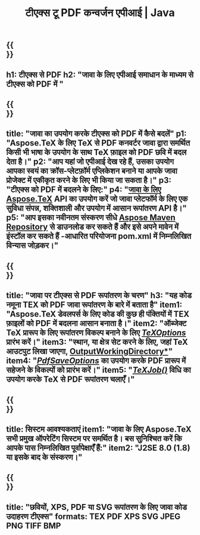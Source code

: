 ﻿---
translation: true
template: /_templates/_conversion-child-java.md
title: "टीएक्स टू PDF कन्वर्जन एपीआई | Java"
description: "टीएक्स से PDF रूपांतरण कार्यक्षमता। इस ऑन-प्रिमाइसेस जावा लाइब्रेरी को अपने प्रोजेक्ट में एकीकृत करें या टीएक्स को PDF में बदलने के लिए क्रॉस-प्लेटफ़ॉर्म एप्लिकेशन का उपयोग करें।"
keywords: TEX टू PDF़ एपीआई JPEG, TEX2PDF इंटीग्रेट
url: /java/conversion/tex-to-pdf/
family: tex
platformtag: java
feature: conversion
informat: TEX
outformat: PDF
otherformats: BMP PNG JPEG TIFF XPS SVG
---


{{<section banner>}}
---
h1: टीएक्स से PDF
h2: "जावा के लिए एपीआई समाधान के माध्यम से टीएक्स को PDF में "
---

{{<section overview>}}
---
title: "जावा का उपयोग करके टीएक्स को PDF में कैसे बदलें"
p1: "Aspose.TeX के लिए TeX से PDF कनवर्टर जावा द्वारा समर्थित किसी भी भाषा के उपयोग के साथ TeX फ़ाइल को PDF छवि में बदल देता है।"
p2: "आप यहां जो एपीआई देख रहे हैं, उसका उपयोग आपका स्वयं का क्रॉस-प्लेटफ़ॉर्म एप्लिकेशन बनाने या आपके जावा प्रोजेक्ट में एकीकृत करने के लिए भी किया जा सकता है।"
p3: "टीएक्स को PDF में बदलने के लिए:"
p4: "[जावा के लिए Aspose.TeX](https://products.aspose.com/tex/java) API का उपयोग करें जो जावा प्लेटफॉर्म के लिए एक सुविधा संपन्न, शक्तिशाली और उपयोग में आसान रूपांतरण API है।"
p5: "आप इसका नवीनतम संस्करण सीधे [Aspose Maven Repository](https://repository.aspose.com/tex/) से डाउनलोड कर सकते हैं और इसे अपने मावेन में इंस्टॉल कर सकते हैं -आधारित परियोजना pom.xml में निम्नलिखित विन्यास जोड़कर।"
---

{{<section feature1>}}
---
title: "जावा पर टीएक्स से PDF रूपांतरण के चरण"
h3: "यह कोड नमूना TEX को PDF जावा रूपांतरण के बारे में बताता है"
item1: "Aspose.TeX डेवलपर्स के लिए कोड की कुछ ही पंक्तियों में TEX फ़ाइलों को PDF में बदलना आसान बनाता है।"
item2: "ऑब्जेक्ट TeX प्रारूप के लिए रूपांतरण विकल्प बनाने के लिए [*TeXOptions*](https://reference.aspose.com/tex/java/com.aspose.tex/TeXOptions) प्रारंभ करें।"
item3: "स्थान, या क्षेत्र सेट करने के लिए, जहां TeX आउटपुट लिखा जाएगा, [OutputWorkingDirectory*](https://reference.aspose.com/tex/java/com.asposeकाउपयोगकरकेआउटपुटकेलिएसिस्टमवर्किंगडायरेक्टरीसेटकरें।tex/TeXOptions#getOutputWorkingDirectory--)"
item4: "[*PdfSaveOptions*](https://reference.aspose.com/tex/java/com.aspose.tex.rendering/PdfSaveOptions) का उपयोग करके PDF प्रारूप में सहेजने के विकल्पों को प्रारंभ करें।"
item5: "[*TeXJob()*](https://reference.aspose.com/tex/java/com.aspose.tex/TeXJob) विधि का उपयोग करके TeX से PDF रूपांतरण चलाएँ।"
---

{{<section feature2>}}
---
title: सिस्टम आवश्यकताएं
item1: "जावा के लिए Aspose.TeX सभी प्रमुख ऑपरेटिंग सिस्टम पर समर्थित है। बस सुनिश्चित करें कि आपके पास निम्नलिखित पूर्वापेक्षाएँ हैं:"
item2: "J2SE 8.0 (1.8) या इसके बाद के संस्करण।"
---

{{<section widget>}}
---
title: "छवियों, XPS, PDF या SVG रूपांतरण के लिए जावा कोड उदाहरण टीएक्स"
formats: TEX PDF XPS SVG JPEG PNG TIFF BMP
---